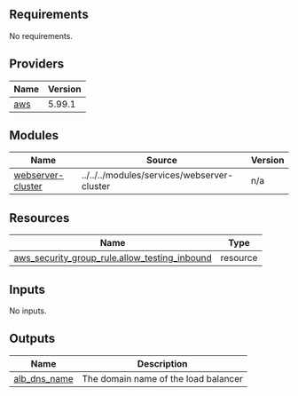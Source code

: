 <!-- BEGIN_TF_DOCS -->
## Requirements

No requirements.

## Providers

| Name | Version |
|------|---------|
| <a name="provider_aws"></a> [aws](#provider\_aws) | 5.99.1 |

## Modules

| Name | Source | Version |
|------|--------|---------|
| <a name="module_webserver-cluster"></a> [webserver-cluster](#module\_webserver-cluster) | ../../../modules/services/webserver-cluster | n/a |

## Resources

| Name | Type |
|------|------|
| [aws_security_group_rule.allow_testing_inbound](https://registry.terraform.io/providers/hashicorp/aws/latest/docs/resources/security_group_rule) | resource |

## Inputs

No inputs.

## Outputs

| Name | Description |
|------|-------------|
| <a name="output_alb_dns_name"></a> [alb\_dns\_name](#output\_alb\_dns\_name) | The domain name of the load balancer |
<!-- END_TF_DOCS -->